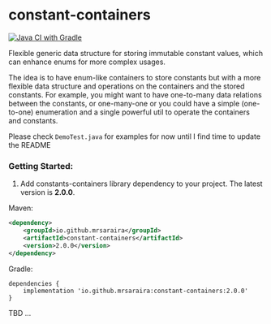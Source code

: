 # constant-containers
[![Java CI with Gradle](https://github.com/mrsaraira/constant-containers/actions/workflows/gradle.yml/badge.svg)](https://github.com/mrsaraira/constant-containers/actions/workflows/gradle.yml)

Flexible generic data structure for storing immutable constant values, which can enhance enums for more complex usages.

The idea is to have enum-like containers to store constants but with a more flexible data structure and operations on the containers and the stored constants. 
For example, you might want to have one-to-many data relations between the constants, or one-many-one or you could have a simple (one-to-one) enumeration and a single powerful util to operate the containers and constants.

Please check `DemoTest.java` for examples for now until I find time to update the README

### Getting Started:

1. Add constants-containers library dependency to your project. The latest version is **2.0.0**.

Maven:
```xml
<dependency>
    <groupId>io.github.mrsaraira</groupId>
    <artifactId>constant-containers</artifactId>
    <version>2.0.0</version>
</dependency>
```

Gradle:
```
dependencies {
    implementation 'io.github.mrsaraira:constant-containers:2.0.0'
}
```

TBD ...
